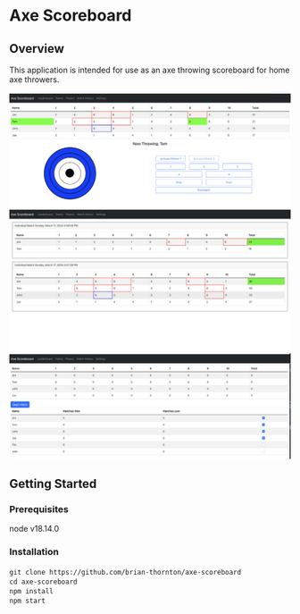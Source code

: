 # Axe Scoreboard

## Overview
This application is intended for use as an axe throwing scoreboard for home axe throwers.

![match](./doc/match.png)
![history](./doc/match_history.png)
![start match](./doc/start_match.png)

## Getting Started

### Prerequisites
node v18.14.0

### Installation
`git clone https://github.com/brian-thornton/axe-scoreboard`\
`cd axe-scoreboard`\
`npm install`\
`npm start`